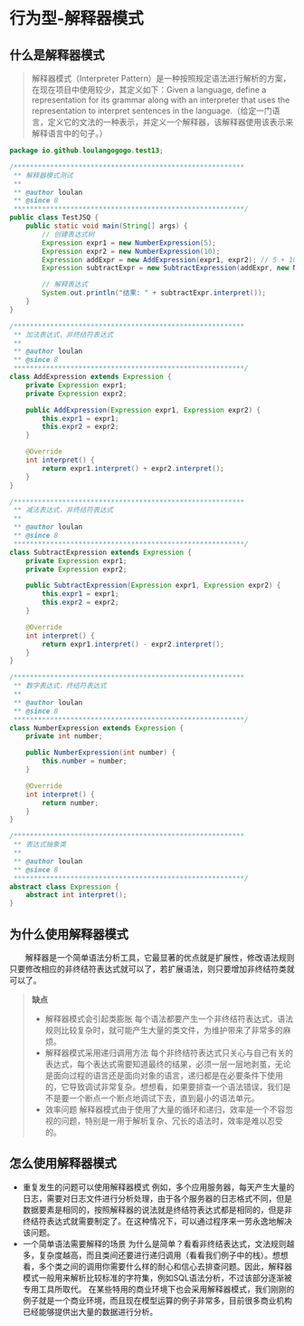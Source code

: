 # 行为型-解释器模式

## 什么是解释器模式

> 解释器模式（Interpreter Pattern）是一种按照规定语法进行解析的方案，在现在项目中使用较少，其定义如下：Given a language, define a representation for its grammar along with an interpreter that uses the representation to interpret sentences in the language.（给定一门语言，定义它的文法的一种表示，并定义一个解释器，该解释器使用该表示来解释语言中的句子。）



```java
package io.github.loulangogogo.test13;

/*********************************************************
 ** 解释器模式测试
 **
 ** @author loulan
 ** @since 8
 *********************************************************/
public class TestJSQ {
    public static void main(String[] args) {
        // 创建表达式树
        Expression expr1 = new NumberExpression(5);
        Expression expr2 = new NumberExpression(10);
        Expression addExpr = new AddExpression(expr1, expr2); // 5 + 10
        Expression subtractExpr = new SubtractExpression(addExpr, new NumberExpression(6)); // (5 + 10) - 6

        // 解释表达式
        System.out.println("结果: " + subtractExpr.interpret());
    }
}

/*********************************************************
 ** 加法表达式，非终结符表达式
 **
 ** @author loulan
 ** @since 8
 *********************************************************/
class AddExpression extends Expression {
    private Expression expr1;
    private Expression expr2;

    public AddExpression(Expression expr1, Expression expr2) {
        this.expr1 = expr1;
        this.expr2 = expr2;
    }

    @Override
    int interpret() {
        return expr1.interpret() + expr2.interpret();
    }
}

/*********************************************************
 ** 减法表达式，非终结符表达式
 **
 ** @author loulan
 ** @since 8
 *********************************************************/
class SubtractExpression extends Expression {
    private Expression expr1;
    private Expression expr2;

    public SubtractExpression(Expression expr1, Expression expr2) {
        this.expr1 = expr1;
        this.expr2 = expr2;
    }

    @Override
    int interpret() {
        return expr1.interpret() - expr2.interpret();
    }
}

/*********************************************************
 ** 数字表达式，终结符表达式
 **
 ** @author loulan
 ** @since 8
 *********************************************************/
class NumberExpression extends Expression {
    private int number;

    public NumberExpression(int number) {
        this.number = number;
    }

    @Override
    int interpret() {
        return number;
    }
}

/*********************************************************
 ** 表达式抽象类
 **
 ** @author loulan
 ** @since 8
 *********************************************************/
abstract class Expression {
    abstract int interpret();
}

```





## 为什么使用解释器模式

&emsp;&emsp;解释器是一个简单语法分析工具，它最显著的优点就是扩展性，修改语法规则只要修改相应的非终结符表达式就可以了，若扩展语法，则只要增加非终结符类就可以了。



> **缺点**
>
> - 解释器模式会引起类膨胀
>   每个语法都要产生一个非终结符表达式，语法规则比较复杂时，就可能产生大量的类文件，为维护带来了非常多的麻烦。
> - 解释器模式采用递归调用方法
>   每个非终结符表达式只关心与自己有关的表达式，每个表达式需要知道最终的结果，必须一层一层地剥茧，无论是面向过程的语言还是面向对象的语言，递归都是在必要条件下使用的，它导致调试非常复杂。想想看，如果要排查一个语法错误，我们是不是要一个断点一个断点地调试下去，直到最小的语法单元。
> - 效率问题
>   解释器模式由于使用了大量的循环和递归，效率是一个不容忽视的问题，特别是一用于解析复杂、冗长的语法时，效率是难以忍受的。



## 怎么使用解释器模式

- 重复发生的问题可以使用解释器模式
  例如，多个应用服务器，每天产生大量的日志，需要对日志文件进行分析处理，由于各个服务器的日志格式不同，但是数据要素是相同的，按照解释器的说法就是终结符表达式都是相同的，但是非终结符表达式就需要制定了。在这种情况下，可以通过程序来一劳永逸地解决该问题。
- 一个简单语法需要解释的场景
  为什么是简单？看看非终结表达式，文法规则越多，复杂度越高，而且类间还要进行递归调用（看看我们例子中的栈）。想想看，多个类之间的调用你需要什么样的耐心和信心去排查问题。因此，解释器模式一般用来解析比较标准的字符集，例如SQL语法分析，不过该部分逐渐被专用工具所取代。
  在某些特用的商业环境下也会采用解释器模式，我们刚刚的例子就是一个商业环境，而且现在模型运算的例子非常多，目前很多商业机构已经能够提供出大量的数据进行分析。